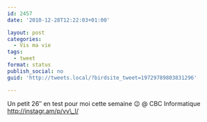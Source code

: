 ```yaml
---
id: 2457
date: '2010-12-28T12:22:03+01:00'

layout: post
categories:
  - Vis ma vie
tags:
  - tweet
format: status
publish_social: no
guid: 'http://tweets.local/?birdsite_tweet=19729789803831296'

---
```


Un petit 26″ en test pour moi cette semaine 😉 @ CBC Informatique http://instagr.am/p/vv\_I/